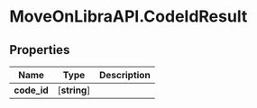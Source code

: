 # MoveOnLibraAPI.CodeIdResult

## Properties

Name | Type | Description
------------ | ------------- | -------------
**code_id** | [**string**] | 
